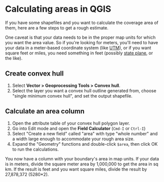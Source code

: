 # Calculating areas in QGIS

If you have some shapefiles and you want to calculate the coverage area of them, here are a few steps to get a rough estimate.

One caveat is that your data needs to be in the proper map units for which you want the area value. So if you're looking for meters, you'll need to have your data in a meter-based coordinate system (like [UTM](http://en.wikipedia.org/wiki/Universal_Transverse_Mercator_coordinate_system)), or if you want square feet or miles, you need something in feet (possibly [state plane](http://en.wikipedia.org/wiki/State_plane), or the like).

## Create convex hull

1. Select **Vector > Geoprocessing Tools > Convex hull**.
2. Select the layer you want a convex hull outline generated from, choose "single minimum convex hull", and set the output shapefile.

## Calculate an area column

1. Open the attribute table of your convex hull polygon layer.
2. Go into Edit mode and open the **Field Calculator** (`Cmd-I` or `Ctrl-I`)
3. Select "Create a new field" called "area" with type "whole number" and a width large enough to accommodate your rough area size.
4. Expand the "Geometry" functions and double-click `$area`, then click OK to run the calculations.

You now have a column with your boundary's area in map units. If your data is in meters, divide the square meter area by 1,000,000 to get the area in sq km. If the result is feet and you want square miles, divide the result by 27,878,372 (5280*2).